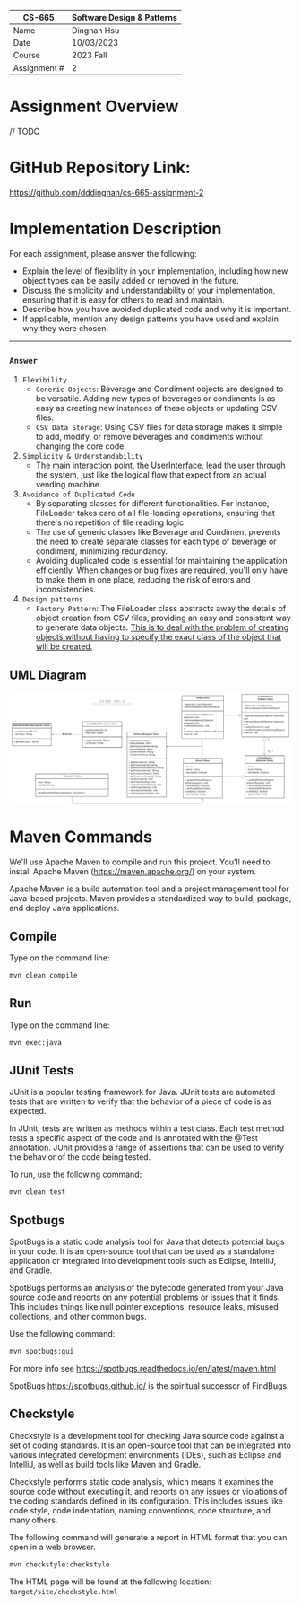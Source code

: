 | CS-665       | Software Design & Patterns |
| ------------ | -------------------------- |
| Name         | Dingnan Hsu                |
| Date         | 10/03/2023                 |
| Course       | 2023 Fall                  |
| Assignment # | 2                          |

# Assignment Overview

// TODO

# GitHub Repository Link:

https://github.com/dddingnan/cs-665-assignment-2

# Implementation Description

For each assignment, please answer the following:

- Explain the level of flexibility in your implementation, including how new object types can
  be easily added or removed in the future.
- Discuss the simplicity and understandability of your implementation, ensuring that it is
  easy for others to read and maintain.
- Describe how you have avoided duplicated code and why it is important.
- If applicable, mention any design patterns you have used and explain why they were
  chosen.

---

### `Answer`

1. `Flexibility`
   - `Generic Objects`: Beverage and Condiment objects are designed to be versatile. Adding new types of beverages or condiments is as easy as creating new instances of these objects or updating CSV files.
   - `CSV Data Storage`: Using CSV files for data storage makes it simple to add, modify, or remove beverages and condiments without changing the core code.
2. `Simplicity & Understandability`
   - The main interaction point, the UserInterface, lead the user through the system, just like the logical flow that expect from an actual vending machine.
3. `Avoidance of Duplicated Code`
   - By separating classes for different functionalities. For instance, FileLoader takes care of all file-loading operations, ensuring that there's no repetition of file reading logic.
   - The use of generic classes like Beverage and Condiment prevents the need to create separate classes for each type of beverage or condiment, minimizing redundancy.
   - Avoiding duplicated code is essential for maintaining the application efficiently. When changes or bug fixes are required, you'll only have to make them in one place, reducing the risk of errors and inconsistencies.
4. `Design patterns`
   - `Factory Pattern`: The FileLoader class abstracts away the details of object creation from CSV files, providing an easy and consistent way to generate data objects. [This is to deal with the problem of creating objects without having to specify the exact class of the object that will be created.](https://en.wikipedia.org/wiki/Factory_method_pattern)

## UML Diagram

![UML Diagram](UML.svg)

# Maven Commands

We'll use Apache Maven to compile and run this project. You'll need to install Apache Maven (https://maven.apache.org/) on your system.

Apache Maven is a build automation tool and a project management tool for Java-based projects. Maven provides a standardized way to build, package, and deploy Java applications.

## Compile

Type on the command line:

```bash
mvn clean compile
```

## Run

Type on the command line:

```bash
mvn exec:java
```

## JUnit Tests

JUnit is a popular testing framework for Java. JUnit tests are automated tests that are written to verify that the behavior of a piece of code is as expected.

In JUnit, tests are written as methods within a test class. Each test method tests a specific aspect of the code and is annotated with the @Test annotation. JUnit provides a range of assertions that can be used to verify the behavior of the code being tested.

To run, use the following command:

```bash
mvn clean test
```

## Spotbugs

SpotBugs is a static code analysis tool for Java that detects potential bugs in your code. It is an open-source tool that can be used as a standalone application or integrated into development tools such as Eclipse, IntelliJ, and Gradle.

SpotBugs performs an analysis of the bytecode generated from your Java source code and reports on any potential problems or issues that it finds. This includes things like null pointer exceptions, resource leaks, misused collections, and other common bugs.

Use the following command:

```bash
mvn spotbugs:gui
```

For more info see
https://spotbugs.readthedocs.io/en/latest/maven.html

SpotBugs https://spotbugs.github.io/ is the spiritual successor of FindBugs.

## Checkstyle

Checkstyle is a development tool for checking Java source code against a set of coding standards. It is an open-source tool that can be integrated into various integrated development environments (IDEs), such as Eclipse and IntelliJ, as well as build tools like Maven and Gradle.

Checkstyle performs static code analysis, which means it examines the source code without executing it, and reports on any issues or violations of the coding standards defined in its configuration. This includes issues like code style, code indentation, naming conventions, code structure, and many others.

The following command will generate a report in HTML format that you can open in a web browser.

```bash
mvn checkstyle:checkstyle
```

The HTML page will be found at the following location:
`target/site/checkstyle.html`
